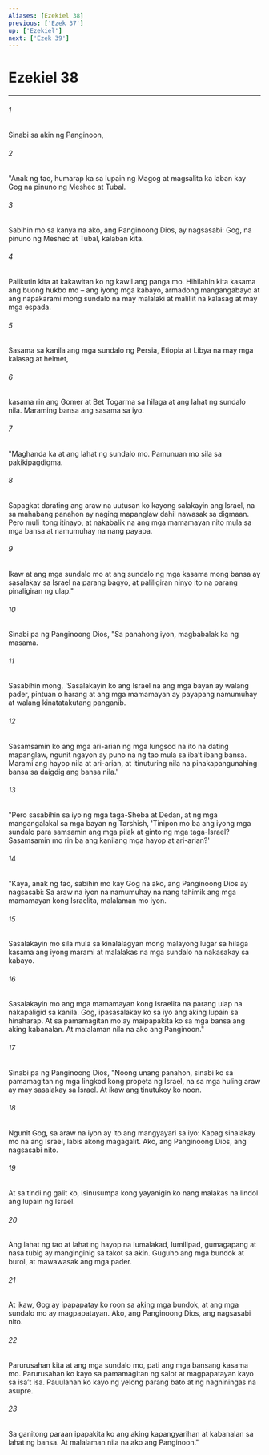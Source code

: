 ```yaml
---
Aliases: [Ezekiel 38]
previous: ['Ezek 37']
up: ['Ezekiel']
next: ['Ezek 39']
---
```

# Ezekiel 38

***






















###### 1 










Sinabi sa akin ng Panginoon, 





















###### 2 










"Anak ng tao, humarap ka sa lupain ng Magog at magsalita ka laban kay Gog na pinuno ng Meshec at Tubal. 





















###### 3 










Sabihin mo sa kanya na ako, ang Panginoong Dios, ay nagsasabi: Gog, na pinuno ng Meshec at Tubal, kalaban kita. 





















###### 4 










Paiikutin kita at kakawitan ko ng kawil ang panga mo. Hihilahin kita kasama ang buong hukbo mo – ang iyong mga kabayo, armadong mangangabayo at ang napakarami mong sundalo na may malalaki at maliliit na kalasag at may mga espada. 





















###### 5 










Sasama sa kanila ang mga sundalo ng Persia, Etiopia at Libya na may mga kalasag at helmet, 





















###### 6 










kasama rin ang Gomer at Bet Togarma sa hilaga at ang lahat ng sundalo nila. Maraming bansa ang sasama sa iyo. 





















###### 7 










"Maghanda ka at ang lahat ng sundalo mo. Pamunuan mo sila sa pakikipagdigma. 





















###### 8 










Sapagkat darating ang araw na uutusan ko kayong salakayin ang Israel, na sa mahabang panahon ay naging mapanglaw dahil nawasak sa digmaan. Pero muli itong itinayo, at nakabalik na ang mga mamamayan nito mula sa mga bansa at namumuhay na nang payapa. 





















###### 9 










Ikaw at ang mga sundalo mo at ang sundalo ng mga kasama mong bansa ay sasalakay sa Israel na parang bagyo, at paliligiran ninyo ito na parang pinaligiran ng ulap." 





















###### 10 










Sinabi pa ng Panginoong Dios, "Sa panahong iyon, magbabalak ka ng masama. 





















###### 11 










Sasabihin mong, 'Sasalakayin ko ang Israel na ang mga bayan ay walang pader, pintuan o harang at ang mga mamamayan ay payapang namumuhay at walang kinatatakutang panganib. 





















###### 12 










Sasamsamin ko ang mga ari-arian ng mga lungsod na ito na dating mapanglaw, ngunit ngayon ay puno na ng tao mula sa ibaʼt ibang bansa. Marami ang hayop nila at ari-arian, at itinuturing nila na pinakapangunahing bansa sa daigdig ang bansa nila.' 





















###### 13 










"Pero sasabihin sa iyo ng mga taga-Sheba at Dedan, at ng mga mangangalakal sa mga bayan ng Tarshish, 'Tinipon mo ba ang iyong mga sundalo para samsamin ang mga pilak at ginto ng mga taga-Israel? Sasamsamin mo rin ba ang kanilang mga hayop at ari-arian?' 





















###### 14 










"Kaya, anak ng tao, sabihin mo kay Gog na ako, ang Panginoong Dios ay nagsasabi: Sa araw na iyon na namumuhay na nang tahimik ang mga mamamayan kong Israelita, malalaman mo iyon. 





















###### 15 










Sasalakayin mo sila mula sa kinalalagyan mong malayong lugar sa hilaga kasama ang iyong marami at malalakas na mga sundalo na nakasakay sa kabayo. 





















###### 16 










Sasalakayin mo ang mga mamamayan kong Israelita na parang ulap na nakapaligid sa kanila. Gog, ipasasalakay ko sa iyo ang aking lupain sa hinaharap. At sa pamamagitan mo ay maipapakita ko sa mga bansa ang aking kabanalan. At malalaman nila na ako ang Panginoon." 





















###### 17 










Sinabi pa ng Panginoong Dios, "Noong unang panahon, sinabi ko sa pamamagitan ng mga lingkod kong propeta ng Israel, na sa mga huling araw ay may sasalakay sa Israel. At ikaw ang tinutukoy ko noon. 





















###### 18 










Ngunit Gog, sa araw na iyon ay ito ang mangyayari sa iyo: Kapag sinalakay mo na ang Israel, labis akong magagalit. Ako, ang Panginoong Dios, ang nagsasabi nito. 





















###### 19 










At sa tindi ng galit ko, isinusumpa kong yayanigin ko nang malakas na lindol ang lupain ng Israel. 





















###### 20 










Ang lahat ng tao at lahat ng hayop na lumalakad, lumilipad, gumagapang at nasa tubig ay manginginig sa takot sa akin. Guguho ang mga bundok at burol, at mawawasak ang mga pader. 





















###### 21 










At ikaw, Gog ay ipapapatay ko roon sa aking mga bundok, at ang mga sundalo mo ay magpapatayan. Ako, ang Panginoong Dios, ang nagsasabi nito. 





















###### 22 










Parurusahan kita at ang mga sundalo mo, pati ang mga bansang kasama mo. Parurusahan ko kayo sa pamamagitan ng salot at magpapatayan kayo sa isaʼt isa. Pauulanan ko kayo ng yelong parang bato at ng nagniningas na asupre. 





















###### 23 










Sa ganitong paraan ipapakita ko ang aking kapangyarihan at kabanalan sa lahat ng bansa. At malalaman nila na ako ang Panginoon."
